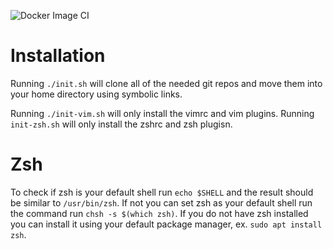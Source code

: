 ![Docker Image CI](https://github.com/NotLucaM/configs/workflows/Docker%20Image%20CI/badge.svg)

# Installation

Running ```./init.sh``` will clone all of the needed git repos and move them into your home directory using symbolic links.

Running ```./init-vim.sh``` will only install the vimrc and vim plugins.
Running ```init-zsh.sh``` will only install the zshrc and zsh plugisn.

# Zsh

To check if zsh is your default shell run ```echo $SHELL``` and the result should be similar to ```/usr/bin/zsh```. If not you can set zsh as your default shell run the command run ```chsh -s $(which zsh)```. If you do not have zsh installed you can install it using your default package manager, ex. ```sudo apt install zsh```.
